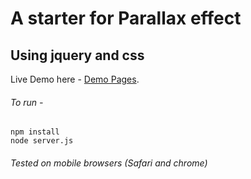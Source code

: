 #  A starter for Parallax effect
## Using jquery and css


Live Demo here - [Demo Pages](https://mysterious-harbor-51232.herokuapp.com/).

###### To run -

```
npm install
node server.js

```

###### Tested on mobile browsers (Safari and chrome)
